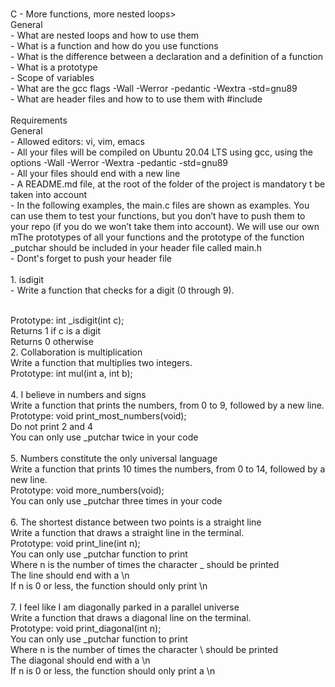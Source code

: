 <br> C - More functions, more nested loops> <br> General <br>- What are nested loops and how to use them <br>- What is a function and how do you use functions <br>- What is the difference between a declaration and a definition of a function <br>- What is a prototype  <br>- Scope of variables <br>- What are the gcc flags -Wall -Werror -pedantic -Wextra -std=gnu89
 <br>- What are header files and how to to use them with #include <br> <br> Requirements <br> General <br>- Allowed editors: vi, vim, emacs <br>- All your files will be compiled on Ubuntu 20.04 LTS using gcc, using the options -Wall -Werror -Wextra -pedantic -std=gnu89 <br>- All your files should end with a new line <br>- A README.md file, at the root of the folder of the project is mandatory                                  t be taken into account <br>- In the following examples, the main.c files are shown as examples. You can use them to test your functions, but you don’t have to push them to your repo (if you do we won’t take them into account). We will use our own mThe prototypes of all your functions and the prototype of the function _putchar should be included in your header file called main.h <br>- Dont's forget to push your header file <br> 
<br> 1. isdigit <br> - Write a function that checks for a digit (0 through 9).

<br> Prototype: int _isdigit(int c);
<br> Returns 1 if c is a digit
<br> Returns 0 otherwise <br>
2. Collaboration is multiplication <br> Write a function that multiplies two integers. <br> Prototype: int mul(int a, int b); <br>
<br> 4. I believe in numbers and signs <br> Write a function that prints the numbers, from 0 to 9, followed by a new line. <br> Prototype: void print_most_numbers(void); <br> Do not print 2 and 4 <br> You can only use _putchar twice in your code <br>
<br> 5. Numbers constitute the only universal language <br> Write a function that prints 10 times the numbers, from 0 to 14, followed by a new line. <br> Prototype: void more_numbers(void); <br> You can only use _putchar three times in your code <br> 
<br> 6. The shortest distance between two points is a straight line <br> Write a function that draws a straight line in the terminal. <br> Prototype: void print_line(int n); <br> You can only use _putchar function to print <br> Where n is the number of times the character _ should be printed <br> The line should end with a \n <br> If n is 0 or less, the function should only print \n <br>
 <br> 7. I feel like I am diagonally parked in a parallel universe <br> Write a function that draws a diagonal line on the terminal. <br> Prototype: void print_diagonal(int n); <br> You can only use _putchar function to print <br> Where n is the number of times the character \ should be printed <br> The diagonal should end with a \n <br> If n is 0 or less, the function should only print a \n <br> 
